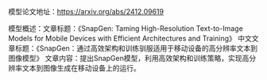 模型论文地址：https://arxiv.org/abs/2412.09619

模型概述：文章标题：《SnapGen: Taming High-Resolution Text-to-Image Models for Mobile Devices with Efficient Architectures and Training》
中文文章标题：《SnapGen：通过高效架构和训练驯服适用于移动设备的高分辨率文本到图像模型》
文章内容：提出SnapGen模型，利用高效架构和训练策略，实现高分辨率文本到图像生成在移动设备上的运行。
